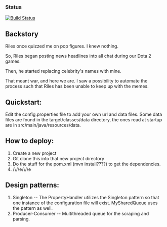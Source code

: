 ### Status

[![Build Status](https://travis-ci.org/beatyt/TheMemencholyOfRiles.svg?branch=master)](https://travis-ci.org/beatyt/TheMemencholyOfRiles)

## Backstory

Riles once quizzed me on pop figures.  I knew nothing.

So, Riles began posting news headlines into all chat during our Dota 2 games.

Then, he started replacing celebrity's names with mine.

That meant war, and here we are.  I saw a possibility to automate the process such that Riles has been unable to keep up with the memes.

## Quickstart:

Edit the config.properties file to add your own url and data files.  Some data files are found in the target/classes/data directory, the ones read at startup are in src/main/java/resources/data.


## How to deploy:

1. Create a new project
2. Git clone this into that new project directory
3. Do the stuff for the pom.xml (mvn install????) to get the dependencies.
4. /\\/\\e/\\/\\e

## Design patterns:

1. Singleton -- The PropertyHandler utilizes the Singleton pattern so that one instance of the configuration file will exist.  MySharedQueue uses the pattern as well.
2. Producer-Consumer -- Multithreaded queue for the scraping and parsing.